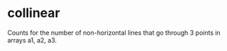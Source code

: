 # collinear
Counts for the number of non-horizontal lines that go through 3 points in arrays a1, a2, a3.
